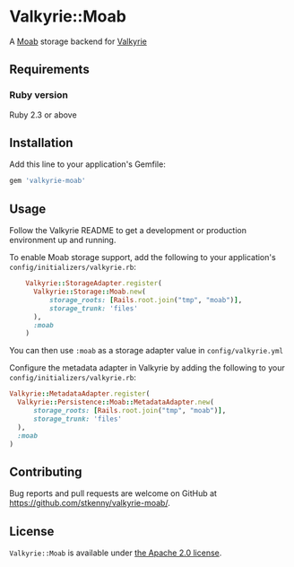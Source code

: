 # Valkyrie::Moab

A [Moab](http://journal.code4lib.org/articles/8482) storage backend for [Valkyrie](https://github.com/samvera-labs/valkyrie)

## Requirements

### Ruby version
Ruby 2.3 or above

## Installation

Add this line to your application's Gemfile:

```ruby
gem 'valkyrie-moab'
```

## Usage

Follow the Valkyrie README to get a development or production environment up and running. 

To enable Moab storage support, add the following to your application's ```config/initializers/valkyrie.rb```:

```ruby
    Valkyrie::StorageAdapter.register(
      Valkyrie::Storage::Moab.new(
          storage_roots: [Rails.root.join("tmp", "moab")], 
          storage_trunk: 'files'
      ),
      :moab
    )
```
You can then use `:moab` as a storage adapter value in `config/valkyrie.yml`

Configure the metadata adapter in Valkyrie by adding the following to your ```config/initializers/valkyrie.rb```:

```ruby
Valkyrie::MetadataAdapter.register(
  Valkyrie::Persistence::Moab::MetadataAdapter.new(
      storage_roots: [Rails.root.join("tmp", "moab")],
      storage_trunk: 'files'
  ),
  :moab
)
```


## Contributing

Bug reports and pull requests are welcome on GitHub at https://github.com/stkenny/valkyrie-moab/.

## License

`Valkyrie::Moab` is available under [the Apache 2.0 license](LICENSE).
